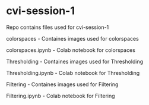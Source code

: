 # cvi-session-1
Repo contains files used for cvi-session-1

colorspaces - Containes images used for colorspaces

colorspaces.ipynb - Colab notebook for colorspaces

Thresholding - Containes images used for Thresholding

Thresholding.ipynb - Colab notebook for Thresholding

Filtering  - Containes images used for Filtering

Filtering.ipynb - Colab notebook for Filtering
